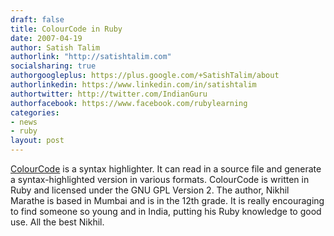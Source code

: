 ```yaml
---
draft: false
title: ColourCode in Ruby
date: 2007-04-19
author: Satish Talim
authorlink: "http://satishtalim.com"
socialsharing: true
authorgoogleplus: https://plus.google.com/+SatishTalim/about
authorlinkedin: https://www.linkedin.com/in/satishtalim
authortwitter: http://twitter.com/IndianGuru
authorfacebook: https://www.facebook.com/rubylearning
categories:
- news
- ruby
layout: post
---
```

[ColourCode](http://22bits.exofire.net/browse/code/colourcode) is a
syntax highlighter. It can read in a source file and generate a
syntax-highlighted version in various formats. ColourCode is written in
Ruby and licensed under the GNU GPL Version 2. The author, Nikhil
Marathe is based in Mumbai and is in the 12th grade. It is really
encouraging to find someone so young and in India, putting his Ruby
knowledge to good use. All the best Nikhil.
